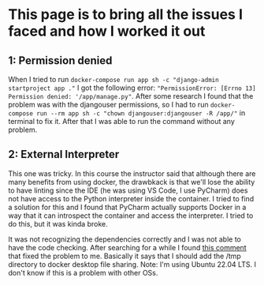 # This page is to bring all the issues I faced and how I worked it out

## 1: Permission denied

When I tried to run `docker-compose run app sh -c "django-admin startproject app ."` I got the following error:
`"PermissionError: [Errno 13] Permission denied: '/app/manage.py"`. After some research I found that the problem was with
the djangouser permissions, so I had to run `docker-compose run --rm app sh -c "chown djangouser:djangouser -R /app/"` in
terminal to fix it. After that I was able to run the command without any problem.

## 2: External Interpreter


This one was tricky. In this course the instructor said that although there are many benefits from using docker, the drawbkack
is that we'll lose the ability to have linting since the IDE (he was using VS Code, I use PyCharm) does not have access to the
Python interpreter inside the container. I tried to find a solution for this and I found that PyCharm actually supports
Docker in a way that it can introspect the container and access the interpreter. I tried to do this, but it was kinda broke.


It was not recognizing the dependencies correctly and I was not able to have the code checking. After searching for a while
I found [this comment](https://intellij-support.jetbrains.com/hc/en-us/community/posts/115000373944/comments/13025094358290)
that fixed the problem to me. Basically it says that I should add the /tmp directory to docker desktop file sharing. Note:
I'm using Ubuntu 22.04 LTS. I don't know if this is a problem with other OSs.
